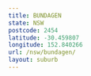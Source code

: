 ```yaml
---
title: BUNDAGEN
state: NSW
postcode: 2454
latitude: -30.459807
longitude: 152.840266
url: /nsw/bundagen/
layout: suburb
---
```

